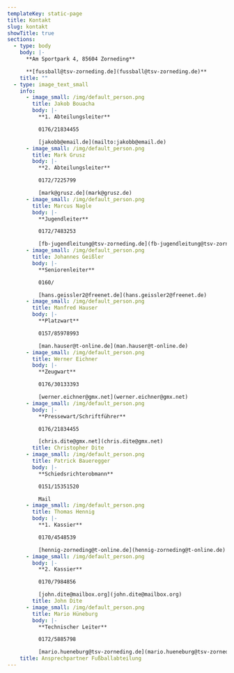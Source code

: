 ```yaml
---
templateKey: static-page
title: Kontakt
slug: kontakt
showTitle: true
sections:
  - type: body
    body: |-
      **Am Sportpark 4, 85604 Zorneding**

      **[fussball@tsv-zorneding.de](fussball@tsv-zorneding.de)**
    title: ""
  - type: image_text_small
    info:
      - image_small: /img/default_person.png
        title: Jakob Bouacha
        body: |-
          **1. Abteilungsleiter**

          0176/21834455

          [jakobb@email.de](mailto:jakobb@email.de)
      - image_small: /img/default_person.png
        title: Mark Grusz
        body: |-
          **2. Abteilungsleiter**

          0172/7225799

          [mark@grusz.de](mark@grusz.de)
      - image_small: /img/default_person.png
        title: Marcus Nagle
        body: |-
          **Jugendleiter**

          0172/7483253

          [fb-jugendleitung@tsv-zorneding.de](fb-jugendleitung@tsv-zorneding.de)
      - image_small: /img/default_person.png
        title: Johannes Geißler
        body: |-
          **Seniorenleiter**

          0160/

          [hans.geissler2@freenet.de](hans.geissler2@freenet.de)
      - image_small: /img/default_person.png
        title: Manfred Hauser
        body: |-
          **Platzwart**

          0157/85978993

          [man.hauser@t-online.de](man.hauser@t-online.de)
      - image_small: /img/default_person.png
        title: Werner Eichner
        body: |-
          **Zeugwart**

          0176/30133393

          [werner.eichner@gmx.net](werner.eichner@gmx.net)
      - image_small: /img/default_person.png
        body: |-
          **Pressewart/Schriftführer**

          0176/21834455

          [chris.dite@gmx.net](chris.dite@gmx.net)
        title: Christopher Dite
      - image_small: /img/default_person.png
        title: Patrick Baueregger
        body: |-
          **Schiedsrichterobmann**

          0151/15351520

          Mail
      - image_small: /img/default_person.png
        title: Thomas Hennig
        body: |-
          **1. Kassier**

          0170/4548539

          [hennig-zorneding@t-online.de](hennig-zorneding@t-online.de)
      - image_small: /img/default_person.png
        body: |-
          **2. Kassier**

          0170/7984856

          [john.dite@mailbox.org](john.dite@mailbox.org)
        title: John Dite
      - image_small: /img/default_person.png
        title: Mario Hüneburg
        body: |-
          **Technischer Leiter**

          0172/5885798

          [mario.hueneburg@tsv-zorneding.de](mario.hueneburg@tsv-zorneding.de)
    title: Ansprechpartner Fußballabteilung
---
```

